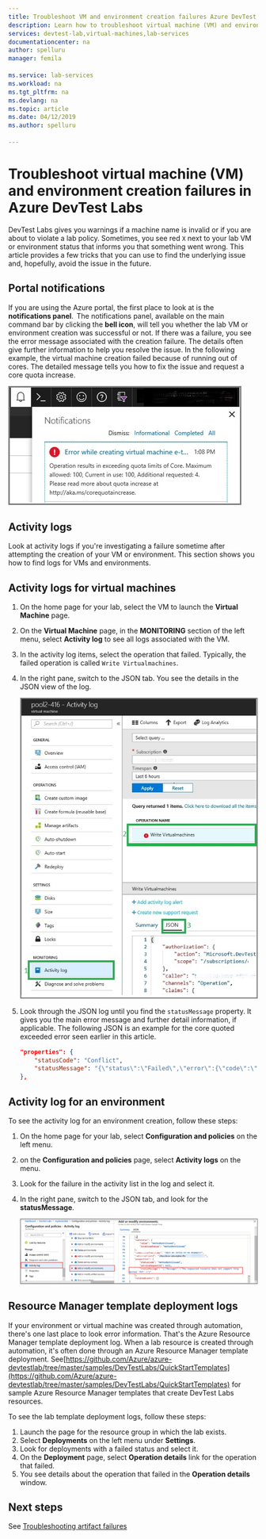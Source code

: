 ```yaml
---
title: Troubleshoot VM and environment creation failures Azure DevTest Labs | Microsoft Docs
description: Learn how to troubleshoot virtual machine (VM) and environment creation failures in Azure DevTest Labs.
services: devtest-lab,virtual-machines,lab-services
documentationcenter: na
author: spelluru
manager: femila

ms.service: lab-services
ms.workload: na
ms.tgt_pltfrm: na
ms.devlang: na
ms.topic: article
ms.date: 04/12/2019
ms.author: spelluru

---
```


# Troubleshoot virtual machine (VM) and environment creation failures in Azure DevTest Labs
DevTest Labs gives you warnings if a machine name is invalid or if you are about to violate a lab policy. Sometimes, you see red `X` next to your lab VM or environment status that informs you that something went wrong.  This article provides a few tricks that you can use to find the underlying issue and, hopefully, avoid the issue in the future.

## Portal notifications
If you are using the Azure portal, the first place to look at is the **notifications panel**.  The notifications panel, available on the main command bar by clicking the **bell icon**, will tell you whether the lab VM or environment creation was successful or not.  If there was a failure, you see the error message associated with the creation failure. The details often give further information to help you resolve the issue. In the following example, the virtual machine creation failed because of running out of cores. The detailed message tells you how to fix the issue and request a core quota increase.

![Azure portal notification](./media/troubleshoot-vm-environment-creation-failures/portal-notification.png)


## Activity logs
Look at activity logs if you're investigating a failure sometime after attempting the creation of your VM or environment. This section shows you how to find logs for VMs and environments.

## Activity logs for virtual machines

1. On the home page for your lab, select the VM to launch the **Virtual Machine** page.
2. On the **Virtual Machine** page, in the **MONITORING** section of the left menu, select **Activity log** to see all logs associated with the VM.
3. In the activity log items, select the operation that failed. Typically, the failed operation is called `Write Virtualmachines`.
4. In the right pane, switch to the JSON tab. You see the details in the JSON view of the log.

    ![Activity log for a VM](./media/troubleshoot-vm-environment-creation-failures/vm-activity-log.png)
5. Look through the JSON log until you find the `statusMessage` property. It gives you the main error message and further detail information, if applicable. The following JSON is an example for the core quoted exceeded error seen earlier in this article.

    ```json
    "properties": {
        "statusCode": "Conflict",
        "statusMessage": "{\"status\":\"Failed\",\"error\":{\"code\":\"ResourceDeploymentFailure\",\"message\":\"The resource operation completed with terminal provisioning state 'Failed'.\",\"details\":[{\"code\":\"OperationNotAllowed\",\"message\":\"Operation results in exceeding quota limits of Core. Maximum allowed: 100, Current in use: 100, Additional requested: 8. Please read more about quota increase at http://aka.ms/corequotaincrease.\"}]}}",
    },
    ```

## Activity log for an environment

To see the activity log for an environment creation, follow these steps:

1. On the home page for your lab, select **Configuration and policies** on the left menu.
2. on the **Configuration and policies** page, select **Activity logs** on the menu.
3. Look for the failure in the activity list in the log and select it.
4. In the right pane, switch to the JSON tab, and look for the **statusMessage**.

    ![Environment activity log](./media/troubleshoot-vm-environment-creation-failures/envirionment-activity-log.png)

## Resource Manager template deployment logs
If your environment or virtual machine was created through automation, there's one last place to look error information. That's the Azure Resource Manager template deployment log. When a lab resource is created through automation, it's often done through an Azure Resource Manager template deployment. See[https://github.com/Azure/azure-devtestlab/tree/master/samples/DevTestLabs/QuickStartTemplates](https://github.com/Azure/azure-devtestlab/tree/master/samples/DevTestLabs/QuickStartTemplates) for sample Azure Resource Manager templates that create DevTest Labs resources.

To see the lab template deployment logs, follow these steps:

1. Launch the page for the resource group in which the lab exists.
2. Select **Deployments** on the left menu under **Settings**.
3. Look for deployments with a failed status and select it.
4. On the **Deployment** page, select **Operation details** link for the operation that failed.
5. You see details about the operation that failed in the **Operation details** window.

## Next steps
See [Troubleshooting artifact failures](devtest-lab-troubleshoot-artifact-failure.md)
